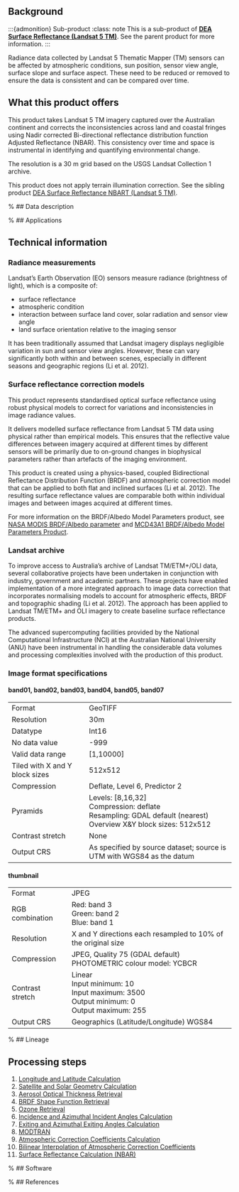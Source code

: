 ## Background

:::{admonition} Sub-product
:class: note
This is a sub-product of [**DEA Surface Reflectance (Landsat 5 TM)**](/data/product/dea-surface-reflectance-landsat-5-tm). See the parent product for more information.
:::

Radiance data collected by Landsat 5 Thematic Mapper (TM) sensors can be affected by atmospheric conditions, sun position, sensor view angle, surface slope and surface aspect. These need to be reduced or removed to ensure the data is consistent and can be compared over time.

## What this product offers

This product takes Landsat 5 TM imagery captured over the Australian continent and corrects the inconsistencies across land and coastal fringes using Nadir corrected Bi-directional reflectance distribution function Adjusted Reflectance (NBAR). This consistency over time and space is instrumental in identifying and quantifying environmental change.

The resolution is a 30 m grid based on the USGS Landsat Collection 1 archive.

This product does not apply terrain illumination correction. See the sibling product [DEA Surface Reflectance NBART (Landsat 5 TM)](/data/product/dea-surface-reflectance-nbart-landsat-5-tm).

% ## Data description

% ## Applications

## Technical information

### Radiance measurements

Landsat’s Earth Observation (EO) sensors measure radiance (brightness of light), which is a composite of:
* surface reflectance
* atmospheric condition
* interaction between surface land cover, solar radiation and sensor view angle
* land surface orientation relative to the imaging sensor

It has been traditionally assumed that Landsat imagery displays negligible variation in sun and sensor view angles. However, these can vary significantly both within and between scenes, especially in different seasons and geographic regions (Li et al. 2012).

### Surface reflectance correction models

This product represents standardised optical surface reflectance using robust physical models to correct for variations and inconsistencies in image radiance values.

It delivers modelled surface reflectance from Landsat 5 TM data using physical rather than empirical models. This ensures that the reflective value differences between imagery acquired at different times by different sensors will be primarily due to on-ground changes in biophysical parameters rather than artefacts of the imaging environment.

This product is created using a physics-based, coupled Bidirectional Reflectance Distribution Function (BRDF) and atmospheric correction model that can be applied to both flat and inclined surfaces (Li et al. 2012). The resulting surface reflectance values are comparable both within individual images and between images acquired at different times.

For more information on the BRDF/Albedo Model Parameters product, see [NASA MODIS BRDF/Albedo parameter](https://modis.gsfc.nasa.gov/data/dataprod/mod43.php) and [MCD43A1 BRDF/Albedo Model Parameters Product](https://www.umb.edu/spectralmass/v006/mcd43a1-brdf-albedo-model-parameters-product/).

### Landsat archive

To improve access to Australia’s archive of Landsat TM/ETM+/OLI data, several collaborative projects have been undertaken in conjunction with industry, government and academic partners. These projects have enabled implementation of a more integrated approach to image data correction that incorporates normalising models to account for atmospheric effects, BRDF and topographic shading (Li et al. 2012). The approach has been applied to Landsat TM/ETM+ and OLI imagery to create baseline surface reflectance products.

The advanced supercomputing facilities provided by the National Computational Infrastructure (NCI) at the Australian National University (ANU) have been instrumental in handling the considerable data volumes and processing complexities involved with the production of this product.

### Image format specifications

#### band01, band02, band03, band04, band05, band07

|                                |                                                                                                                                   |
|--------------------------------|-----------------------------------------------------------------------------------------------------------------------------------|
| Format                         | GeoTIFF                                                                                                                           |
| Resolution                     | 30m                                                                                                                               |
| Datatype                       | Int16                                                                                                                             |
| No data value                  | -999                                                                                                                              |
| Valid data range               | [1,10000]                                                                                                                         |
| Tiled with X and Y block sizes | 512x512                                                                                                                           |
| Compression                    | Deflate, Level 6, Predictor 2                                                                                                     |
| Pyramids                       | Levels: [8,16,32] <br /> Compression: deflate <br /> Resampling: GDAL default (nearest) <br /> Overview X&Y block sizes: 512x512  |
| Contrast stretch               | None                                                                                                                              |
| Output CRS                     | As specified by source dataset; source is UTM with WGS84 as the datum                                                             |

#### thumbnail

|                  |                                                                                                                 |
|------------------|-----------------------------------------------------------------------------------------------------------------|
| Format           | JPEG                                                                                                            |
| RGB combination  | Red: band 3 <br /> Green: band 2 <br /> Blue: band 1                                                            |
| Resolution       | X and Y directions each resampled to 10% of the original size                                                   |
| Compression      | JPEG, Quality 75 (GDAL default) <br /> PHOTOMETRIC colour model: YCBCR                                          |
| Contrast stretch | Linear <br /> Input minimum: 10 <br /> Input maximum: 3500 <br /> Output minimum: 0 <br /> Output maximum: 255  |
| Output CRS       | Geographics (Latitude/Longitude) WGS84                                                                          |

% ## Lineage

## Processing steps
1. [Longitude and Latitude Calculation](/guides/reference/analysis_ready_data_corrections/#lon-lat-calculation)
2. [Satellite and Solar Geometry Calculation](/guides/reference/analysis_ready_data_corrections/#sat-sol-geom-calculation)
3. [Aerosol Optical Thickness Retrieval](/guides/reference/analysis_ready_data_corrections/#aero-opt-thick-retr)
4. [BRDF Shape Function Retrieval](/guides/reference/analysis_ready_data_corrections/#brdf-shp-fnc-retr)
5. [Ozone Retrieval](/guides/reference/analysis_ready_data_corrections/#o3-retr)
6. [Incidence and Azimuthal Incident Angles Calculation](/guides/reference/analysis_ready_data_corrections/#inc-azm-ang-calc)
7. [Exiting and Azimuthal Exiting Angles Calculation](/guides/reference/analysis_ready_data_corrections/#ext-azm-ang-calc)
8. [MODTRAN](/guides/reference/analysis_ready_data_corrections/#modtran)
9. [Atmospheric Correction Coefficients Calculation](/guides/reference/analysis_ready_data_corrections/#atm-corr-coef-calc)
10. [Bilinear Interpolation of Atmospheric Correction Coefficients](/guides/reference/analysis_ready_data_corrections/#bil-int-atm-corr-coef)
11. [Surface Reflectance Calculation (NBAR)](/guides/reference/analysis_ready_data_corrections/#nbar)

% ## Software

% ## References

